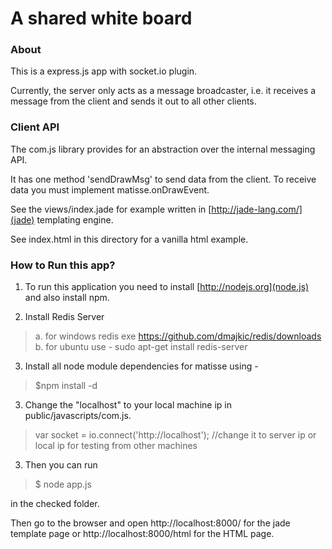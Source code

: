 # A shared white board

### About

This is a express.js app with socket.io plugin. 

Currently, the server only acts as a message broadcaster, i.e. it receives a message from the client and sends it out to all other clients.

### Client API
The com.js library provides for an abstraction over the internal messaging API. 

It has one method 'sendDrawMsg' to send data from the client. To receive data you must implement matisse.onDrawEvent.

See the views/index.jade for example written in [http://jade-lang.com/](jade) templating engine.

See index.html in this directory for a vanilla html example.

### How to Run this app?
1) To run this application you need to install [http://nodejs.org](node.js) and 
   also install npm. 

2) Install Redis Server

>
>   a. for windows redis exe https://github.com/dmajkic/redis/downloads
>   b. for ubuntu use - sudo apt-get install redis-server
>
>

3) Install all node module dependencies for matisse using -

>
>   $npm install -d
>

3) Change the "localhost" to your local machine ip in public/javascripts/com.js.

>
> var socket = io.connect('http://localhost'); //change it to server ip or local ip for testing from other machines
>

3) Then you can run 

>
> $ node app.js
>

in the checked folder.

Then go to the browser and open http://localhost:8000/ for the jade template page or http://localhost:8000/html for the HTML page.
